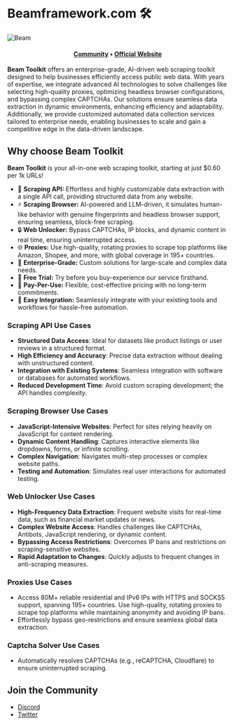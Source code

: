 # Beamframework.com 🛠️

<picture>
  <source media="(prefers-color-scheme: dark)" srcset="https://media.discordapp.net/attachments/1317731551705960488/1336997208083660811/beam_banner.png?ex=67a5d72e&is=67a485ae&hm=f98bf4710a39a703d3a1600f9f541b167cb15d64e7a2422cf76282dae8d55f45&=&format=webp&quality=lossless&width=1440&height=480">
  <source media="(prefers-color-scheme: light)" srcset="https://media.discordapp.net/attachments/1317731551705960488/1336997208083660811/beam_banner.png?ex=67a5d72e&is=67a485ae&hm=f98bf4710a39a703d3a1600f9f541b167cb15d64e7a2422cf76282dae8d55f45&=&format=webp&quality=lossless&width=1440&height=480">
  <img alt="Beam" src="https://media.discordapp.net/attachments/1317731551705960488/1336997208083660811/beam_banner.png?ex=67a5d72e&is=67a485ae&hm=f98bf4710a39a703d3a1600f9f541b167cb15d64e7a2422cf76282dae8d55f45&=&format=webp&quality=lossless&width=1440&height=480">
</picture>
<h4 align="center">
  <a href="https://discord.com/invite/beamtoolkit">Community</a>
  •
  <a href="https:beamframework.com">Official Website</a>
  </h4>

**Beam Toolkit** offers an enterprise-grade, AI-driven web scraping toolkit designed to help businesses efficiently
access public web data. With years of expertise, we integrate advanced AI technologies to solve challenges like
selecting high-quality proxies, optimizing headless browser configurations, and bypassing complex CAPTCHAs. Our
solutions ensure seamless data extraction in dynamic environments, enhancing efficiency and adaptability. Additionally,
we provide customized automated data collection services tailored to enterprise needs, enabling businesses to scale and
gain a competitive edge in the data-driven landscape.

## Why choose Beam Toolkit

**Beam Toolkit** is your all-in-one web scraping toolkit, starting at just $0.60 per 1k URLs!

- 🚀 **Scraping API:** Effortless and highly customizable data extraction with a single API call, providing structured data from any website.
- ⚡️ **Scraping Browser:** AI-powered and LLM-driven, it simulates human-like behavior with genuine fingerprints and headless browser support, ensuring seamless, block-free scraping.
- 🔒 **Web Unlocker:** Bypass CAPTCHAs, IP blocks, and dynamic content in real time, ensuring uninterrupted access.
- 🌐 **Proxies:** Use high-quality, rotating proxies to scrape top platforms like Amazon, Shopee, and more, with global coverage in 195+ countries.
- 💼 **Enterprise-Grade:** Custom solutions for large-scale and complex data needs.
- 🎁 **Free Trial:** Try before you buy-experience our service firsthand.
- 💬 **Pay-Per-Use:** Flexible, cost-effective pricing with no long-term commitments.
- 🔧 **Easy Integration:** Seamlessly integrate with your existing tools and workflows for hassle-free automation.

### Scraping API Use Cases

- **Structured Data Access**: Ideal for datasets like product listings or user reviews in a structured format.
- **High Efficiency and Accuracy**: Precise data extraction without dealing with unstructured content.
- **Integration with Existing Systems**: Seamless integration with software or databases for automated workflows.
- **Reduced Development Time**: Avoid custom scraping development; the API handles complexity.

### Scraping Browser Use Cases

- **JavaScript-Intensive Websites**: Perfect for sites relying heavily on JavaScript for content rendering.
- **Dynamic Content Handling**: Captures interactive elements like dropdowns, forms, or infinite scrolling.
- **Complex Navigation**: Navigates multi-step processes or complex website paths.
- **Testing and Automation**: Simulates real user interactions for automated testing.

### Web Unlocker Use Cases

- **High-Frequency Data Extraction**: Frequent website visits for real-time data, such as financial market updates or
  news.
- **Complex Website Access**: Handles challenges like CAPTCHAs, Antibots, JavaScript rendering, or dynamic content.
- **Bypassing Access Restrictions**: Overcomes IP bans and restrictions on scraping-sensitive websites.
- **Rapid Adaptation to Changes**: Quickly adjusts to frequent changes in anti-scraping measures.

### Proxies Use Cases

- Access 80M+ reliable residential and IPv6 IPs with HTTPS and SOCKS5 support, spanning 195+ countries. Use high-quality, rotating proxies to scrape top platforms while maintaining anonymity and avoiding IP bans. 
- Effortlessly bypass geo-restrictions and ensure seamless global data extraction.

### Captcha Solver Use Cases

- Automatically resolves CAPTCHAs (e.g., reCAPTCHA, Cloudflare) to ensure uninterrupted scraping.  

## Join the Community
- [Discord](https://discord.com/invite/beamtoolkit)
- [Twitter](https://x.com/Beamtoolkit)
